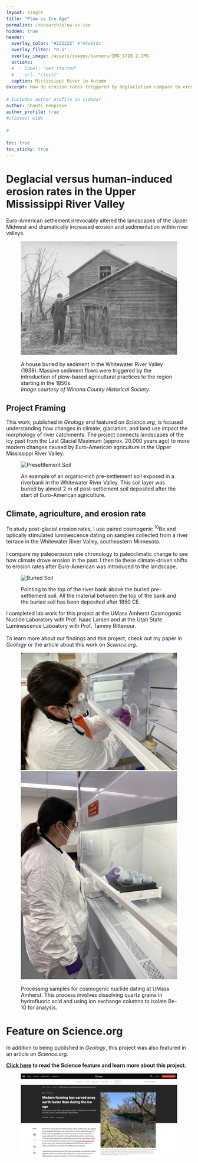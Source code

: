 ```yaml
---
layout: single
title: "Plow vs Ice Age"
permalink: /research/plow-vs-ice
hidden: true
header:
  overlay_color: "#222222" #"#5e616c"
  overlay_filter: "0.5"
  overlay_image: /assets/images/banners/IMG_1728 2.JPG
  actions:
  #  - label: "Get started"
  #    url: "/test/"
  caption: Mississippi River in Autumn
excerpt: How do erosion rates triggered by deglaciation compare to erosion rates caused by Euro-American agriculture?

# Includes author profile in sidebar
author: Shanti Penprase
author_profile: true
#classes: wide

# 

toc: true
toc_sticky: true        
---
```

# Deglacial versus human-induced erosion rates in the Upper Mississippi River Valley

Euro-American settlement irrevocably altered the landscapes of the Upper Midwest and dramatically increased erosion and sedimentation within river valleys. 

<figure class="single-image">
  <img src="/assets/images/Beaver_HouseSedimentation_1938.jpg">
  <figcaption>
    <p class="text-center">
      A house buried by sediment in the Whitewater River Valley (1938). Massive sediment flows were triggered by the introduction of plow-based agricultural practices to the region starting in the 1850s. <br><i>Image courtesy of Winona County Historical Society.</i>
    </p>
  </figcaption>
</figure>

## Project Framing
This work, published in <i>Geology</i> and featured on <i>Science.org</i>, is focused understanding how changes in climate, glaciation, and land use impact the morphology of river catchments. The project connects landscapes of the icy past from the Last Glacial Maximum (approx. 20,000 years ago) to more modern changes caused by Euro-American agriculture in the Upper Mississippi River Valley. 


<figure class="single-image">
  <img src="/assets/images/Dartmouth/plow_presettle.JPG" alt="Presettlement Soil">
  <figcaption>
    <p class="text-center">
      An example of an organic-rich pre-settlement soil exposed in a riverbank in the Whitewater River Valley. This soil layer was buried by almost 2 m of post-settlement soil deposited after the start of Euro-American agriculture.
    </p>
  </figcaption>
</figure>

## Climate, agriculture, and erosion rate
To study post-glacial erosion rates, I use paired cosmogenic <sup>10</sup>Be and optically stimulated luminescence dating on samples collected from a river terrace in the Whitewater River Valley, southeastern Minnesota. <br> <br> I compare my paleoerosion rate chronology to paleoclimatic change to see how climate drove erosion in the past. I then tie these climate-driven shifts to erosion rates after Euro-American was introduced to the landscape. 

<figure class="single">
  <img src="/assets/images/Dartmouth/plow_buriedsoil.JPG" alt="Buried Soil">
  <figcaption>
    <p class="text-center">
      Pointing to the top of the river bank above the buried pre-settlement soil. All the material between the top of the bank and the buried soil has been deposited after 1850 CE.
    </p>
  </figcaption>
</figure>

I completed lab work for this project at the UMass Amherst Cosmogenic Nuclide Laboratory with Prof. Isaac Larsen and at the Utah State Luminescence Laboatory with Prof. Tammy Rittenour.
<br><br>To learn more about our findings and this project, check out my paper in <i>Geology</i> or the article about this work on <i>Science.org</i>.
<figure class="half image-row">
  <div class="image-container">
    <img src="/assets/images/IMG_1618.JPEG" alt="Heating Sample">
  </div>
  <div class="image-container">
    <img src="/assets/images/IMG_4005.JPG" alt="Pouring Sample">
  </div>
  <figcaption>
    <p class="text-center">
      Processing samples for cosmogenic nuclide dating at UMass Amherst. This process involves dissolving quartz grains in hydrofluoric acid and using ion exchange columns to isolate Be-10 for analysis.
    </p>
  </figcaption>
</figure>

# Feature on Science.org
In addition to being published in <i>Geology</i>, this project was also featured in an article on <i>Science.org.</i>

**[Click here](https://www.science.org/content/article/modern-farming-has-carved-away-earth-faster-ancient-ice-sheets) to read the Science feature and learn more about this project.**

<figure class="0.75">
	<img src="/assets/images/Science%20Article%20Preview.png" alt="Science Article preview">
	<figcaption></figcaption>
</figure>

